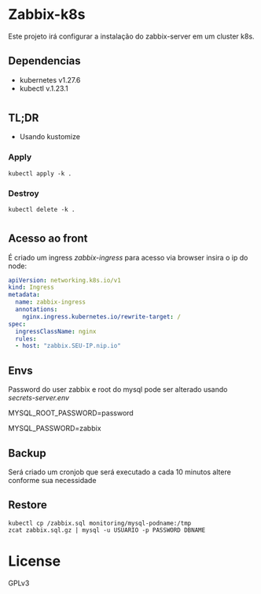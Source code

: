 # Zabbix-k8s
Este projeto irá configurar a instalação do zabbix-server em um cluster k8s.

## Dependencias

- kubernetes v1.27.6
- kubectl v.1.23.1

#
## TL;DR
 
 - Usando kustomize

### Apply

```
kubectl apply -k .
```

### Destroy

```
kubectl delete -k .
```
#

## Acesso ao front

É criado um ingress *zabbix-ingress* para acesso via browser insira o ip do node:

```yaml
apiVersion: networking.k8s.io/v1
kind: Ingress
metadata:
  name: zabbix-ingress
  annotations:
    nginx.ingress.kubernetes.io/rewrite-target: /
spec:
  ingressClassName: nginx
  rules:
  - host: "zabbix.SEU-IP.nip.io"
```

## Envs

Password do user zabbix e root do mysql pode ser alterado usando *secrets-server.env* 

MYSQL_ROOT_PASSWORD=password

MYSQL_PASSWORD=zabbix

## Backup

Será criado um cronjob que será executado a cada 10 minutos altere conforme sua necessidade

## Restore

```
kubectl cp /zabbix.sql monitoring/mysql-podname:/tmp
zcat zabbix.sql.gz | mysql -u USUARIO -p PASSWORD DBNAME

```

# License
GPLv3

